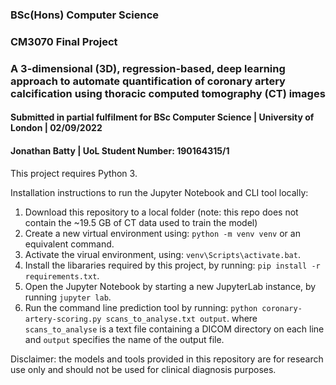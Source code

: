 ### BSc(Hons) Computer Science
### CM3070 Final Project
### A 3-dimensional (3D), regression-based, deep learning approach to automate quantification of coronary artery calcification using thoracic computed tomography (CT) images                #

#### Submitted in partial fulfilment for BSc Computer Science | University of London | 02/09/2022
#### Jonathan Batty | UoL Student Number: 190164315/1

This project requires Python 3.

Installation instructions to run the Jupyter Notebook and CLI tool locally:
1. Download this repository to a local folder (note: this repo does not contain the ~19.5 GB of CT data used to train the model)
1. Create a new virtual environment using: `python -m venv venv` or an equivalent command.
1. Activate the virual environment, using: `venv\Scripts\activate.bat`.
1. Install the libararies required by this project, by running: `pip install -r requirements.txt`.
1. Open the Jupyter Notebook by starting a new JupyterLab instance, by running `jupyter lab`.
1. Run the command line prediction tool by running: `python coronary-artery-scoring.py scans_to_analyse.txt output`. where `scans_to_analyse` is a text file containing a DICOM directory on each line and `output` specifies the name of the output file.


Disclaimer: the models and tools provided in this repository are for research use only and should not be used for clinical diagnosis purposes.

